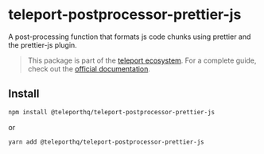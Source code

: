 # teleport-postprocessor-prettier-js

A post-processing function that formats js code chunks using prettier and the prettier-js plugin.

> This package is part of the [teleport ecosystem](https://github.com/teleporthq/teleport-code-generators). For a complete guide, check out the [official documentation](https://docs.teleporthq.io/).

## Install
```bash
npm install @teleporthq/teleport-postprocessor-prettier-js
```
or
```bash
yarn add @teleporthq/teleport-postprocessor-prettier-js
```
